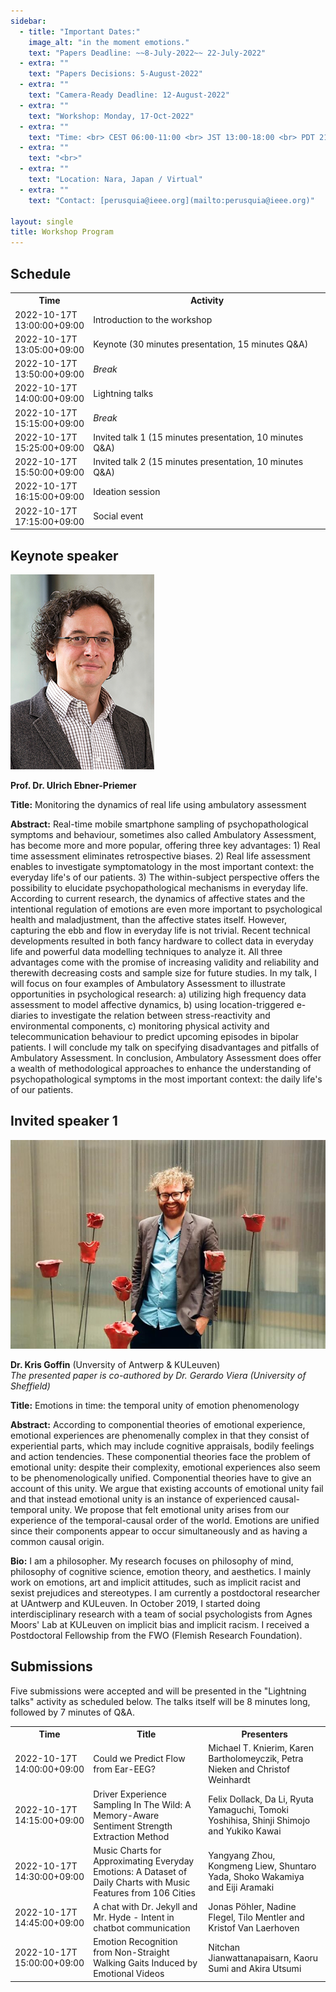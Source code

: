 ```yaml
---
sidebar:
  - title: "Important Dates:"
    image_alt: "in the moment emotions."
    text: "Papers Deadline: ~~8-July-2022~~ 22-July-2022"
  - extra: ""
    text: "Papers Decisions: 5-August-2022"
  - extra: ""
    text: "Camera-Ready Deadline: 12-August-2022"
  - extra: ""
    text: "Workshop: Monday, 17-Oct-2022"
  - extra: ""
    text: "Time: <br> CEST 06:00-11:00 <br> JST 13:00-18:00 <br> PDT 21:00-02:00"
  - extra: ""
    text: "<br>"
  - extra: ""
    text: "Location: Nara, Japan / Virtual"
  - extra: ""
    text: "Contact: [perusquia@ieee.org](mailto:perusquia@ieee.org)"

layout: single
title: Workshop Program
---
```


## Schedule

<!-- With JavaScript activated, timezone-localizer.js will automatically convert the ISO 8601 times to the local timezone and format of the browser. -->
<table>
<colgroup>
	<col style="width: 7em;" >
	<col style="width: auto;" >
</colgroup>
<tbody>
	<tr>
		<th>Time</th>
		<th>Activity</th>
	</tr>
	<tr>
		<td id="time-1" >2022-10-17T 13:00:00+09:00</td>
		<td>Introduction to the workshop</td>
	</tr>
	<tr>
		<td id="time-2" >2022-10-17T 13:05:00+09:00</td>
		<td>Keynote (30 minutes presentation, 15 minutes Q&amp;A)</td>
	</tr>
	<tr>
		<td id="time-3" >2022-10-17T 13:50:00+09:00</td>
		<td><i>Break</i></td>
	</tr>
	<tr>
		<td id="time-4" >2022-10-17T 14:00:00+09:00</td>
		<td>Lightning talks</td>
	</tr>
	<tr>
		<td id="time-5" >2022-10-17T 15:15:00+09:00</td>
		<td><i>Break</i></td>
	</tr>
	<tr>
		<td id="time-6" >2022-10-17T 15:25:00+09:00</td>
		<td>Invited talk 1 (15 minutes presentation, 10 minutes Q&amp;A)</td>
	</tr>
	<tr>
		<td id="time-7" >2022-10-17T 15:50:00+09:00</td>
		<td>Invited talk 2 (15 minutes presentation, 10 minutes Q&amp;A)</td>
	</tr>
	<tr>
		<td id="time-8" >2022-10-17T 16:15:00+09:00</td>
		<td>Ideation session</td>
	</tr>
	<tr>
		<td id="time-9" >2022-10-17T 17:15:00+09:00</td>
		<td>Social event</td>
	</tr>
</tbody>
</table>

## Keynote speaker


![Ulrich Ebner-Priemer](/assets/imgs/Ebner-Priemer_Portrait_2020.png)


**Prof. Dr. Ulrich Ebner-Priemer**

__Title:__
Monitoring the dynamics of real life using ambulatory assessment

__Abstract:__
Real-time mobile smartphone sampling of psychopathological symptoms and behaviour, sometimes also called Ambulatory Assessment, has become more and more popular, offering three key advantages: 1) Real time assessment eliminates retrospective biases. 2) Real life assessment enables to investigate symptomatology in the most important context: the everyday life's of our patients. 3) The within-subject perspective offers the possibility to elucidate psychopathological mechanisms in everyday life. According to current research, the dynamics of affective states and the intentional regulation of emotions are even more important to psychological health and maladjustment, than the affective states itself. However, capturing the ebb and flow in everyday life is not trivial. Recent technical developments resulted in both fancy hardware to collect data in everyday life and powerful data modelling techniques to analyze it. All three advantages come with the promise of increasing validity and reliability and therewith decreasing costs and sample size for future studies. In my talk, I will focus on four examples of Ambulatory Assessment to illustrate opportunities in psychological research: a) utilizing high frequency data assessment to model affective dynamics, b) using location-triggered e-diaries to investigate the relation between stress-reactivity and environmental components, c) monitoring physical activity and telecommunication behaviour to predict upcoming episodes in bipolar patients. I will conclude my talk on specifying disadvantages and pitfalls of Ambulatory Assessment. In conclusion, Ambulatory Assessment does offer a wealth of methodological approaches to enhance the understanding of psychopathological symptoms in the most important context: the daily life's of our patients.

## Invited speaker 1

![Kris Goffin](/assets/imgs/Kris.jpg)

**Dr. Kris Goffin** (Unversity of Antwerp & KULeuven)  
*The presented paper is co-authored by Dr. Gerardo Viera (University of Sheffield)*

__Title:__
Emotions in time: the temporal unity of emotion phenomenology

__Abstract:__
According to componential theories of emotional experience, emotional experiences are phenomenally complex in that they consist of experiential parts, which may include cognitive appraisals, bodily feelings and action tendencies.
These componential theories face the problem of emotional unity: despite their complexity, emotional experiences also seem to be phenomenologically unified.
Componential theories have to give an account of this unity.
We argue that existing accounts of emotional unity fail and that instead emotional unity is an instance of experienced causal-temporal unity.
We propose that felt emotional unity arises from our experience of the temporal-causal order of the world.
Emotions are unified since their components appear to occur simultaneously and as having a common causal origin.

__Bio:__
I am a philosopher.
My research focuses on philosophy of mind, philosophy of cognitive science, emotion theory, and aesthetics.
I mainly work on emotions, art and implicit attitudes, such as implicit racist and sexist prejudices and stereotypes.
I am currently a postdoctoral researcher at UAntwerp and KULeuven.
In October 2019, I started doing interdisciplinary research with a team of social psychologists from Agnes Moors' Lab at KULeuven on implicit bias and implicit racism.
I received a Postdoctoral Fellowship from the FWO (Flemish Research Foundation).

## Submissions

Five submissions were accepted and will be presented in the "Lightning talks" activity as scheduled below.
The talks itself will be 8 minutes long, followed by 7 minutes of Q&A.

<!-- With JavaScript activated, timezone-localizer.js will automatically convert the ISO 8601 times to the local timezone and format of the browser. -->
<table>
<colgroup>
	<col style="width: 7em;" >
	<col style="width: auto;" >
	<col style="width: auto;" >
</colgroup>
<tbody>
	<tr>
		<th>Time</th>
		<th>Title</th>
		<th>Presenters</th>
	</tr>
	<tr>
		<td id="time-ltalk-1" >2022-10-17T 14:00:00+09:00</td>
		<td>Could we Predict Flow from Ear-EEG?</td>
		<td>Michael T. Knierim, Karen Bartholomeyczik, Petra Nieken and Christof Weinhardt</td>
	</tr>
	<tr>
		<td id="time-ltalk-2" >2022-10-17T 14:15:00+09:00</td>
		<td>Driver Experience Sampling In The Wild: A Memory-Aware Sentiment Strength Extraction Method</td>
		<td>Felix Dollack, Da Li, Ryuta Yamaguchi, Tomoki Yoshihisa, Shinji Shimojo and Yukiko Kawai</td>
	</tr>
	<tr>
		<td id="time-ltalk-3" >2022-10-17T 14:30:00+09:00</td>
		<td>Music Charts for Approximating Everyday Emotions: A Dataset of Daily Charts with Music Features from 106 Cities</td>
		<td>Yangyang Zhou, Kongmeng Liew, Shuntaro Yada, Shoko Wakamiya and Eiji Aramaki</td>
	</tr>
	<tr>
		<td id="time-ltalk-4" >2022-10-17T 14:45:00+09:00</td>
		<td>A chat with Dr. Jekyll and Mr. Hyde - Intent in chatbot communication</td>
		<td>Jonas Pöhler, Nadine Flegel, Tilo Mentler and Kristof Van Laerhoven</td>
	</tr>
	<tr>
		<td id="time-ltalk-5" >2022-10-17T 15:00:00+09:00</td>
		<td>Emotion Recognition from Non-Straight Walking Gaits Induced by Emotional Videos</td>
		<td>Nitchan Jianwattanapaisarn, Kaoru Sumi and Akira Utsumi</td>
	</tr>
</tbody>
</table>
